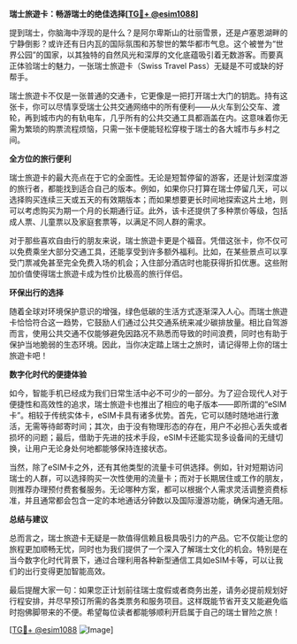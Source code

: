**瑞士旅遊卡：畅游瑞士的绝佳选择[[TG💪+ @esim1088](https://t.me/s/esim1088)]**

提到瑞士，你脑海中浮现的是什么？是阿尔卑斯山的壮丽雪景，还是卢塞恩湖畔的宁静倒影？或许还有日内瓦的国际氛围和苏黎世的繁华都市气息。这个被誉为“世界公园”的国家，以其独特的自然风光和深厚的文化底蕴吸引着无数游客。而要真正体验瑞士的魅力，一张瑞士旅遊卡（Swiss Travel Pass）无疑是不可或缺的好帮手。

瑞士旅遊卡不仅是一张普通的交通卡，它更像是一把打开瑞士大门的钥匙。持有这张卡，你可以尽情享受瑞士公共交通网络中的所有便利——从火车到公交车、渡轮，再到城市内的有轨电车，几乎所有的公共交通工具都涵盖在内。这意味着你无需为繁琐的购票流程烦恼，只需一张卡便能轻松穿梭于瑞士的各大城市与乡村之间。

**全方位的旅行便利**

瑞士旅遊卡的最大亮点在于它的全面性。无论是短暂停留的游客，还是计划深度游的旅行者，都能找到适合自己的版本。例如，如果你只打算在瑞士停留几天，可以选择购买连续三天或五天的有效期版本；而如果想要更长时间地探索这片土地，则可以考虑购买为期一个月的长期通行证。此外，该卡还提供了多种票价等级，包括成人票、儿童票以及家庭套票等，以满足不同人群的需求。

对于那些喜欢自由行的朋友来说，瑞士旅遊卡更是个福音。凭借这张卡，你不仅可以免费乘坐大部分交通工具，还能享受到许多额外福利。比如，在某些景点可以享受门票减免甚至完全免费入场的机会；入住部分酒店时也能获得折扣优惠。这些附加价值使得瑞士旅遊卡成为性价比极高的旅行伴侣。

**环保出行的选择**

随着全球对环境保护意识的增强，绿色低碳的生活方式逐渐深入人心。而瑞士旅遊卡恰恰符合这一趋势，它鼓励人们通过公共交通系统来减少碳排放量。相比自驾游而言，使用公共交通不仅能够避免因路况不熟悉而导致的时间浪费，同时也有助于保护当地脆弱的生态环境。因此，当你决定踏上瑞士之旅时，请记得带上你的瑞士旅遊卡吧！

**数字化时代的便捷体验**

如今，智能手机已经成为我们日常生活中必不可少的一部分。为了迎合现代人对于便捷性和高效性的追求，瑞士旅遊卡也推出了相应的电子版本——即所谓的“eSIM卡”。相较于传统实体卡，eSIM卡具有诸多优势。首先，它可以随时随地进行激活，无需等待邮寄时间；其次，由于没有物理形态的存在，用户不必担心丢失或者损坏的问题；最后，借助于先进的技术手段，eSIM卡还能实现多设备间的无缝切换，让用户无论身处何地都能够保持连接状态。

当然，除了eSIM卡之外，还有其他类型的流量卡可供选择。例如，针对短期访问瑞士的人群，可以选择购买一次性使用的流量卡；而对于长期居住或工作的朋友，则推荐办理预付费套餐服务。无论哪种方案，都可以根据个人需求灵活调整资费标准，并且通常都会包含一定的本地通话分钟数以及国际漫游功能，确保沟通无阻。

**总结与建议**

总而言之，瑞士旅遊卡无疑是一款值得信赖且极具吸引力的产品。它不仅能让您的旅程更加顺畅无忧，同时也为我们提供了一个深入了解瑞士文化的机会。特别是在当今数字化时代背景下，通过合理利用各种新型通信工具如eSIM卡等，可以让我们的出行变得更加智能高效。

最后提醒大家一句：如果您正计划前往瑞士度假或者商务出差，请务必提前规划好行程安排，并尽早预订所需的各类票务和服务项目。这样既能节省开支又能避免临时抱佛脚带来的不便。希望每位读者都能够顺利开启属于自己的瑞士冒险之旅！

[[TG💪+ @esim1088](https://t.me/s/esim1088) ![Image](https://i.postimg.cc/4NQfJmqS/Snipaste-2025-05-13-00-14-12.png)]